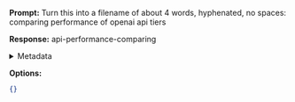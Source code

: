 **Prompt:**
Turn this into a filename of about 4 words, hyphenated, no spaces: comparing performance of openai api tiers

**Response:**
api-performance-comparing

<details><summary>Metadata</summary>

- Duration: 1051 ms
- Datetime: 2023-11-09T18:57:55.524132
- Model: gpt-3.5-turbo-0613

</details>

**Options:**
```json
{}
```

